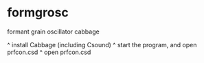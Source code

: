 # formgrosc
formant grain oscillator cabbage

^ install Cabbage (including Csound)
^ start the program, and open prfcon.csd
^ open prfcon.csd

